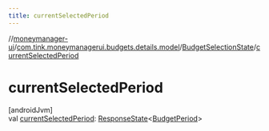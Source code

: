 ```yaml
---
title: currentSelectedPeriod
---
```

//[moneymanager-ui](../../../index.html)/[com.tink.moneymanagerui.budgets.details.model](../index.html)/[BudgetSelectionState](index.html)/[currentSelectedPeriod](current-selected-period.html)



# currentSelectedPeriod



[androidJvm]\
val [currentSelectedPeriod](current-selected-period.html): [ResponseState](../../com.tink.service.network/-response-state/index.html)&lt;[BudgetPeriod](../../com.tink.model.budget/index.html#406477269%2FClasslikes%2F1000845458)&gt;





